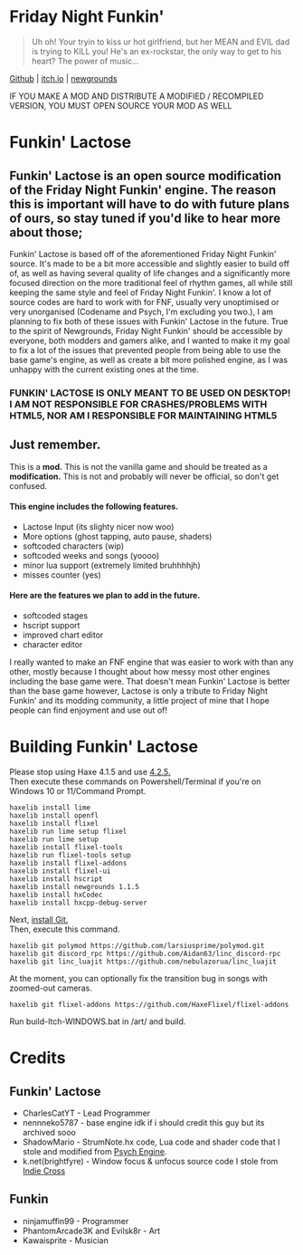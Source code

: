 # Friday Night Funkin'
> Uh oh! Your tryin to kiss ur hot girlfriend, but her MEAN and EVIL dad is trying to KILL you! He's an ex-rockstar, the only way to get to his heart? The power of music...

[Github](https://github.com/FunkinCrew/Funkin) | [itch.io](https://ninja-muffin24.itch.io/funkin) | [newgrounds](https://www.newgrounds.com/portal/view/770371)  

IF YOU MAKE A MOD AND DISTRIBUTE A MODIFIED / RECOMPILED VERSION, YOU MUST OPEN SOURCE YOUR MOD AS WELL

# Funkin' Lactose

## Funkin' Lactose is an open source modification of the Friday Night Funkin' engine. The reason this is important will have to do with future plans of ours, so stay tuned if you'd like to hear more about those;
Funkin' Lactose is based off of the aforementioned Friday Night Funkin' source. It's made to be a bit more accessible and slightly easier to build off of, as well as having several quality of life changes and a significantly more focused direction on the more traditional feel of rhythm games, all while still keeping the same style and feel of Friday Night Funkin'. I know a lot of source codes are hard to work with for FNF, usually very unoptimised or very unorganised (Codename and Psych, I'm excluding you two.), I am planning to fix both of these issues with Funkin' Lactose in the future. True to the spirit of Newgrounds, Friday Night Funkin' should be accessible by everyone, both modders and gamers alike, and I wanted to make it my goal to fix a lot of the issues that prevented people from being able to use the base game's engine, as well as create a bit more polished engine, as I was unhappy with the current existing ones at the time.

### FUNKIN' LACTOSE IS ONLY MEANT TO BE USED ON DESKTOP! I AM NOT RESPONSIBLE FOR CRASHES/PROBLEMS WITH HTML5, NOR AM I RESPONSIBLE FOR MAINTAINING HTML5

## Just remember. 
This is a **mod.** This is not the vanilla game and should be treated as a **modification.** This is not and probably will never be official, so don't get confused.

#### This engine includes the following features.
* Lactose Input (its slighty nicer now woo)
* More options (ghost tapping, auto pause, shaders)
* softcoded characters (wip)
* softcoded weeks and songs (yoooo)
* minor lua support (extremely limited bruhhhhjh)
* misses counter (yes)
#### Here are the features we plan to add in the future.
* softcoded stages
* hscript support
* improved chart editor
* character editor

I really wanted to make an FNF engine that was easier to work with than any other, mostly because I thought about how messy most other engines including the base game were. That doesn't mean Funkin' Lactose is better than the base game however, Lactose is only a tribute to Friday Night Funkin' and its modding community, a little project of mine that I hope people can find enjoyment and use out of!

# Building Funkin' Lactose
Please stop using Haxe 4.1.5 and use [4.2.5.](https://haxe.org/download/4.2.5)  
Then execute these commands on Powershell/Terminal if you're on Windows 10 or 11/Command Prompt.
```
haxelib install lime
haxelib install openfl
haxelib install flixel
haxelib run lime setup flixel
haxelib run lime setup
haxelib install flixel-tools
haxelib run flixel-tools setup
haxelib install flixel-addons
haxelib install flixel-ui
haxelib install hscript
haxelib install newgrounds 1.1.5
haxelib install hxCodec
haxelib install hxcpp-debug-server
```
Next, [install Git.](https://git-scm.com/downloads)  
Then, execute this command.
```
haxelib git polymod https://github.com/larsiusprime/polymod.git
haxelib git discord_rpc https://github.com/Aidan63/linc_discord-rpc
haxelib git linc_luajit https://github.com/nebulazorua/linc_luajit
```
At the moment, you can optionally fix the transition bug in songs with zoomed-out cameras.
```
haxelib git flixel-addons https://github.com/HaxeFlixel/flixel-addons
```
Run build-Itch-WINDOWS.bat in /art/ and build.
# Credits
## Funkin' Lactose
* CharlesCatYT - Lead Programmer
* nennneko5787 - base engine idk if i should credit this guy but its archived sooo
* ShadowMario - StrumNote.hx code, Lua code and shader code that I stole and modified from [Psych Engine](https://github.com/ShadowMario/FNF-PsychEngine).
* k.net(brightfyre) - Window focus & unfocus source code I stole from [Indie Cross](https://github.com/brightfyregit/Indie-Cross-Public)
## Funkin
* ninjamuffin99 - Programmer
* PhantomArcade3K and Evilsk8r - Art
* Kawaisprite - Musician